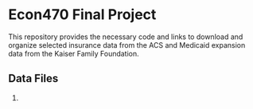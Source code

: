 # Econ470 Final Project

This repository provides the necessary code and links to download and organize selected insurance data from the ACS and Medicaid expansion data from the Kaiser Family Foundation.

## Data Files
1. 

